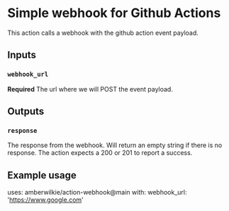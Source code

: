 # Simple webhook for Github Actions

This action calls a webhook with the github action event payload.

## Inputs

### `webhook_url`

**Required** The url where we will POST the event payload.

## Outputs

### `response`

The response from the webhook. Will return an empty string if there is no response. The action expects a 200 or 201 to report a success.

## Example usage

uses: amberwilkie/action-webhook@main
with:
  webhook_url: 'https://www.google.com'